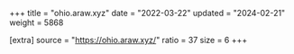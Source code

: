 +++
title = "ohio.araw.xyz"
date = "2022-03-22"
updated = "2024-02-21"
weight = 5868

[extra]
source = "https://ohio.araw.xyz/"
ratio = 37
size = 6
+++
